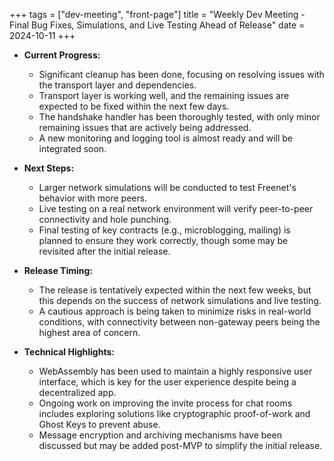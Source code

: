 +++
tags = ["dev-meeting", "front-page"]
title = "Weekly Dev Meeting - Final Bug Fixes, Simulations, and Live Testing Ahead of Release" 
date = 2024-10-11
+++

- **Current Progress:**

  - Significant cleanup has been done, focusing on resolving issues with the transport layer and
    dependencies.
  - Transport layer is working well, and the remaining issues are expected to be fixed
    within the next few days.
  - The handshake handler has been thoroughly tested, with only minor remaining issues that are
    actively being addressed.
  - A new monitoring and logging tool is almost ready and will be integrated soon.

- **Next Steps:**

  - Larger network simulations will be conducted to test Freenet's behavior with more peers.
  - Live testing on a real network environment will verify peer-to-peer connectivity and hole
    punching.
  - Final testing of key contracts (e.g., microblogging, mailing) is planned to ensure they work
    correctly, though some may be revisited after the initial release.

- **Release Timing:**

  - The release is tentatively expected within the next few weeks, but this depends on the success
    of network simulations and live testing.
  - A cautious approach is being taken to minimize risks in real-world conditions, with connectivity
    between non-gateway peers being the highest area of concern.

- **Technical Highlights:**
  - WebAssembly has been used to maintain a highly responsive user interface, which is key for the
    user experience despite being a decentralized app.
  - Ongoing work on improving the invite process for chat rooms includes exploring solutions like
    cryptographic proof-of-work and Ghost Keys to prevent abuse.
  - Message encryption and archiving mechanisms have been discussed but may be added post-MVP to
    simplify the initial release.
